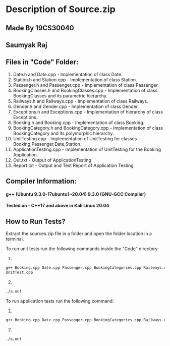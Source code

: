 # Description of Source.zip

## Made By 19CS30040
## Saumyak Raj

## Files in "Code" Folder:

1. Date.h and Date.cpp - Implementation of class Date.
2. Station.h and Station.cpp - Implementation of class Station.
3. Passenger.h and Passenger.cpp - Implementation of class Passenger.
4. BookingClasses.h and BookingClasses.cpp - Implementation of class BookingClasses and its parametric hierarchy.
5. Railways.h and Railways.cpp - Implementation of class Railways.
6. Gender.h and Gender.cpp - Implementation of class Gender.
7. Exceptions.h and Exceptions.cpp - Implementation of hierarchy of class Exceptions.
8. Booking.h and Booking.cpp - Implementation of class Booking.
9. BookingCategory.h and BookingCategory.cpp - Implementation of class BookingCategory and its polymorphic hierarchy.
10. UnitTesting.cpp - Implementation of UnitTesting for classes Booking,Passenger,Date,Station.
11. ApplicationTesting.cpp - Implementation of UnitTesting for the Booking Application.
12. Out.txt - Output of ApplicationTesting
13. Report.txt - Output and Test Report of Application Testing

## Compiler Information: 

#### g++ (Ubuntu 9.3.0-17ubuntu1~20.04) 9.3.0 (GNU-GCC Compiler)
#### Tested on - C++17 and above in Kali Linux 20.04

## How to Run Tests?

Extract the sources.zip file in a folder and open the folder location in a terminal.

To run unit tests run the following commands inside the "Code" directory:

1.
``` bash
g++ Booking.cpp Date.cpp Passenger.cpp BookingCategories.cpp Railways.cpp Gender.cpp BookingClasses.cpp Station.cpp Concession.cpp Exceptions.cpp 
UnitTest.cpp
```
2. 
``` bash
./a.out
```
To run application tests run the following command:

1. 
``` bash
g++ Booking.cpp Date.cpp Passenger.cpp BookingCategories.cpp Railways.cpp Gender.cpp BookingClasses.cpp Station.cpp Concession.cpp Exceptions.cpp               ApplicationTesting.cpp
```
2. 
```bash
./a.out
``` 
